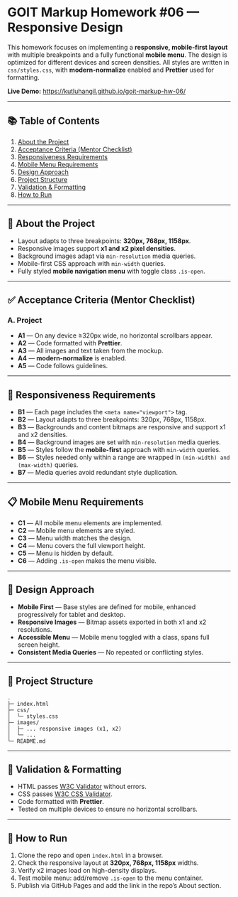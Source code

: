 <h1>GOIT Markup Homework #06 — Responsive Design</h1>

<p>
  This homework focuses on implementing a <strong>responsive, mobile-first layout</strong> with multiple breakpoints
  and a fully functional <strong>mobile menu</strong>. The design is optimized for different devices and screen densities.
  All styles are written in <code>css/styles.css</code>, with <strong>modern-normalize</strong> enabled and
  <strong>Prettier</strong> used for formatting.
</p>

<p><strong>Live Demo:</strong> <a href="#" target="_blank" rel="noopener">https://kutluhangil.github.io/goit-markup-hw-06/</a></p>

<hr>

<h2>📚 Table of Contents</h2>
<ol>
  <li><a href="#about">About the Project</a></li>
  <li><a href="#acceptance">Acceptance Criteria (Mentor Checklist)</a></li>
  <li><a href="#responsiveness">Responsiveness Requirements</a></li>
  <li><a href="#mobile-menu">Mobile Menu Requirements</a></li>
  <li><a href="#design">Design Approach</a></li>
  <li><a href="#structure">Project Structure</a></li>
  <li><a href="#validation">Validation & Formatting</a></li>
  <li><a href="#setup">How to Run</a></li>
</ol>

<hr>

<h2 id="about">📖 About the Project</h2>
<ul>
  <li>Layout adapts to three breakpoints: <strong>320px, 768px, 1158px</strong>.</li>
  <li>Responsive images support <strong>x1 and x2 pixel densities</strong>.</li>
  <li>Background images adapt via <code>min-resolution</code> media queries.</li>
  <li>Mobile-first CSS approach with <code>min-width</code> queries.</li>
  <li>Fully styled <strong>mobile navigation menu</strong> with toggle class <code>.is-open</code>.</li>
</ul>

<hr>

<h2 id="acceptance">✅ Acceptance Criteria (Mentor Checklist)</h2>

<h3>A. Project</h3>
<ul>
  <li><strong>A1</strong> — On any device ≥320px wide, no horizontal scrollbars appear.</li>
  <li><strong>A2</strong> — Code formatted with <strong>Prettier</strong>.</li>
  <li><strong>A3</strong> — All images and text taken from the mockup.</li>
  <li><strong>A4</strong> — <strong>modern-normalize</strong> is enabled.</li>
  <li><strong>A5</strong> — Code follows guidelines.</li>
</ul>

<hr>

<h2 id="responsiveness">📱 Responsiveness Requirements</h2>
<ul>
  <li><strong>B1</strong> — Each page includes the <code>&lt;meta name="viewport"&gt;</code> tag.</li>
  <li><strong>B2</strong> — Layout adapts to three breakpoints: 320px, 768px, 1158px.</li>
  <li><strong>B3</strong> — Backgrounds and content bitmaps are responsive and support x1 and x2 densities.</li>
  <li><strong>B4</strong> — Background images are set with <code>min-resolution</code> media queries.</li>
  <li><strong>B5</strong> — Styles follow the <strong>mobile-first</strong> approach with <code>min-width</code> queries.</li>
  <li><strong>B6</strong> — Styles needed only within a range are wrapped in <code>(min-width) and (max-width)</code> queries.</li>
  <li><strong>B7</strong> — Media queries avoid redundant style duplication.</li>
</ul>

<hr>

<h2 id="mobile-menu">📋 Mobile Menu Requirements</h2>
<ul>
  <li><strong>C1</strong> — All mobile menu elements are implemented.</li>
  <li><strong>C2</strong> — Mobile menu elements are styled.</li>
  <li><strong>C3</strong> — Menu width matches the design.</li>
  <li><strong>C4</strong> — Menu covers the full viewport height.</li>
  <li><strong>C5</strong> — Menu is hidden by default.</li>
  <li><strong>C6</strong> — Adding <code>.is-open</code> makes the menu visible.</li>
</ul>

<hr>

<h2 id="design">🎨 Design Approach</h2>
<ul>
  <li><strong>Mobile First</strong> — Base styles are defined for mobile, enhanced progressively for tablet and desktop.</li>
  <li><strong>Responsive Images</strong> — Bitmap assets exported in both x1 and x2 resolutions.</li>
  <li><strong>Accessible Menu</strong> — Mobile menu toggled with a class, spans full screen height.</li>
  <li><strong>Consistent Media Queries</strong> — No repeated or conflicting styles.</li>
</ul>

<hr>

<h2 id="structure">📁 Project Structure</h2>
<pre><code>.
├─ index.html
├─ css/
│  └─ styles.css
├─ images/
│  ├─ ... responsive images (x1, x2)
│  └─ ...
└─ README.md
</code></pre>

<hr>

<h2 id="validation">🧪 Validation & Formatting</h2>
<ul>
  <li>HTML passes <a href="https://validator.w3.org/" target="_blank">W3C Validator</a> without errors.</li>
  <li>CSS passes <a href="https://jigsaw.w3.org/css-validator/" target="_blank">W3C CSS Validator</a>.</li>
  <li>Code formatted with <strong>Prettier</strong>.</li>
  <li>Tested on multiple devices to ensure no horizontal scrollbars.</li>
</ul>

<hr>

<h2 id="setup">🚀 How to Run</h2>
<ol>
  <li>Clone the repo and open <code>index.html</code> in a browser.</li>
  <li>Check the responsive layout at <strong>320px, 768px, 1158px</strong> widths.</li>
  <li>Verify x2 images load on high-density displays.</li>
  <li>Test mobile menu: add/remove <code>.is-open</code> to the menu container.</li>
  <li>Publish via GitHub Pages and add the link in the repo’s About section.</li>
</ol>

